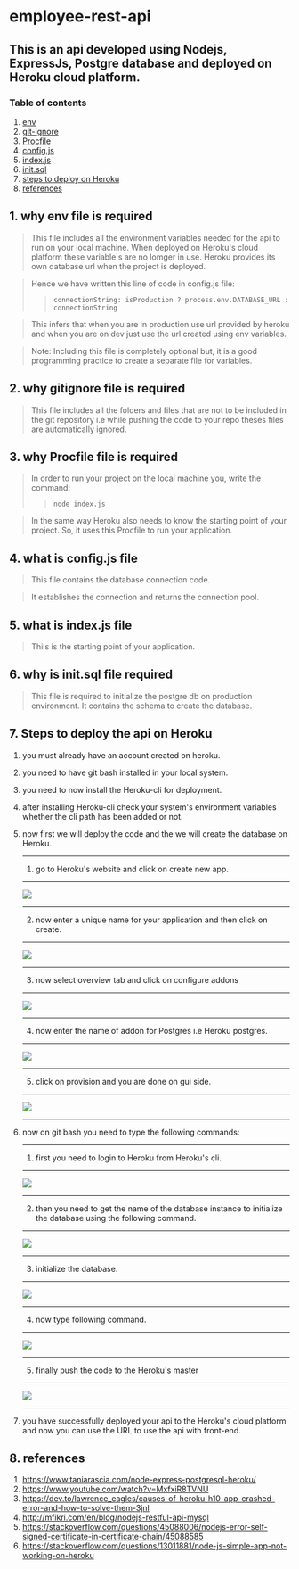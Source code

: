 # employee-rest-api

## This is an api developed using Nodejs, ExpressJs, Postgre database and deployed on Heroku cloud platform.

### Table of contents
1. [ env ](#env)
2. [ git-ignore ](#gitignore)
3. [ Procfile ](#procfile)
4. [ config.js ](#config)
5. [ index.js ](#index)
6. [ init.sql ](#init)
7. [ steps to deploy on Heroku ](#steps)
8. [ references ](#references)

<a name="env"></a>
## 1. why env file is required

>This file includes all the environment variables needed for the api to run on your local machine.
>When deployed on Heroku's cloud platform these variable's are no lomger in use.
>Heroku provides its own database url when the project is deployed.

> Hence we have written this line of code in config.js file:
>><code>connectionString: isProduction ? process.env.DATABASE_URL : connectionString</code>

> This infers that when you are in production use url provided by heroku and when you are on dev just use the url created using env variables.

>Note: Including this file is completely optional but, it is a good programming practice to create a separate file for variables.


<a name="gitignore"></a>
## 2. why gitignore file is required

>This file includes all the folders and files that are not to be included in the git repository i.e while pushing the code to your repo theses files are automatically ignored.


<a name="procfile"></a>
## 3. why Procfile file is required

>In order to run your project on the local machine you, write the command:
>><code>node index.js</code>

>In the same way Heroku also needs to know the starting point of your project. So, it uses this Procfile to run your application.

<a name="config"></a>
## 4. what is config.js file

>This file contains the database connection code.

>It establishes the connection and returns the connection pool.

<a name="index"></a>
## 5. what is index.js file

>Thiis is the starting point of your application.

<a name="init"></a>
## 6. why is init.sql file required

>This file is required to initialize the postgre db on production environment.
>It contains the schema to create the database.

<a name="steps"></a>
## 7. Steps to deploy the api on Heroku

1. you must already have an account created on heroku.
2. you need to have git bash installed in your local system.
3. you need to now install the Heroku-cli for deployment.
4. after installing Heroku-cli check your system's environment variables whether the cli path has been added or not.
5. now first we will deploy the code and the we will create the database on Heroku.

    * * *  
    1. go to Heroku's website and click on create new app.
    * * *  
    ![](images/heroku_gui_1.png)
    * * *  
    2. now enter a unique name for your application and then click on create.
    * * *  
    ![](images/heroku_gui_2.png)
    * * *  
    3. now select overview tab and click on configure addons
    * * *  
    ![](images/heroku_gui_3.png)
    * * *  
    4. now enter the name of addon for Postgres i.e Heroku postgres.
    * * *  
    ![](images/heroku_gui_4.png)
    * * *  
    5. click on provision and you are done on gui side.
    * * *  
    ![](images/heroku_gui_5.png)
    * * *
    
6. now on git bash you need to type the following commands:
    * * *
    1. first you need to login to Heroku from Heroku's cli.
    * * *
    ![](images/1.png)
    * * *
    2. then you need to get the name of the database instance to initialize the database using the following command.
    * * *
    ![](images/2.png)
    * * *
    3. initialize the database.
    * * *
    ![](images/3.png)
    * * *
    4. now type following command.
    * * *
    ![](images/4.png)
    * * *
    5. finally push the code to the Heroku's master
    * * *
    ![](images/5.png)
    * * *
7. you have successfully deployed your api to the Heroku's cloud platform and now you can use the URL to use the api with front-end.

<a name="references"></a>
## 8. references

1. https://www.taniarascia.com/node-express-postgresql-heroku/
2. https://www.youtube.com/watch?v=MxfxiR8TVNU
3. https://dev.to/lawrence_eagles/causes-of-heroku-h10-app-crashed-error-and-how-to-solve-them-3jnl
4. http://mfikri.com/en/blog/nodejs-restful-api-mysql
5. https://stackoverflow.com/questions/45088006/nodejs-error-self-signed-certificate-in-certificate-chain/45088585
6. https://stackoverflow.com/questions/13011881/node-js-simple-app-not-working-on-heroku
